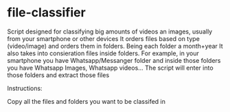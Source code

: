 # file-classifier

Script designed for classifying big amounts of videos an images, usually from your smartphone or other devices
It orders files based on type (video/image) and orders them in folders. Being each folder a month+year
It also takes into consieration files inside folders. For example, in your smartphone you have Whatsapp/Messanger folder and inside those folders you have Whatsapp Images, Whatsapp videos... The script will enter into those folders and extract those files

Instructions:

Copy all the files and folders you want to be classifed in